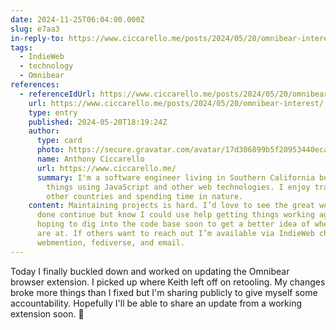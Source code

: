 ```yaml
---
date: 2024-11-25T06:04:00.000Z
slug: e7aa3
in-reply-to: https://www.ciccarello.me/posts/2024/05/20/omnibear-interest/
tags:
  - IndieWeb
  - technology
  - Omnibear
references:
  - referenceIdUrl: https://www.ciccarello.me/posts/2024/05/20/omnibear-interest/
    url: https://www.ciccarello.me/posts/2024/05/20/omnibear-interest/
    type: entry
    published: 2024-05-20T18:19:24Z
    author:
      type: card
      photo: https://secure.gravatar.com/avatar/17d306899b5f20953440eca1d65d34e0?s=512
      name: Anthony Ciccarello
      url: https://www.ciccarello.me/
      summary: I'm a software engineer living in Southern California building cool
        things using JavaScript and other web technologies. I enjoy traveling to
        other countries and spending time in nature.
    content: Maintaining projects is hard. I’d love to see the great work Keith had
      done continue but know I could use help getting things working again. I’m
      hoping to dig into the code base soon to get a better idea of where things
      are at. If others want to reach out I’m available via IndieWeb chat,
      webmention, fediverse, and email.
---
```


Today I finally buckled down and worked on updating the Omnibear browser extension. I picked up where Keith left off on retooling. My changes broke more things than I fixed but I'm sharing publicly to give myself some accountability. Hopefully I'll be able to share an update from a working extension soon. 🤞

